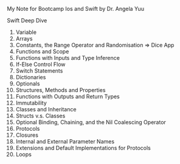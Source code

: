 My Note for Bootcamp Ios and Swift by Dr. Angela Yuu

Swift Deep Dive
1. Variable
2. Arrays
3. Constants, the Range Operator and Randomisation => Dice App
4. Functions and Scope
5. Functions with Inputs and Type Inference
6. If-Else Control Flow
7. Switch Statements
8. Dictionaries
9. Optionals
10. Structures, Methods and Properties
11. Functions with Outputs and Return Types
12. Immutability
13. Classes and Inheritance
14. Structs v.s. Classes
15. Optional Binding, Chaining, and the Nil Coalescing Operator
16. Protocols
17. Closures
18. Internal and External Parameter Names
19. Extensions and Default Implementations for Protocols
20. Loops
